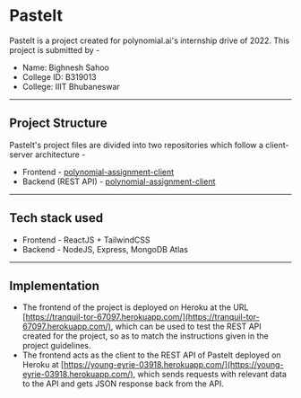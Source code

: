 
# PasteIt

PasteIt is a project created for polynomial.ai's internship drive of 2022. This project is submitted by -

- Name: Bighnesh Sahoo
- College ID: B319013
- College: IIIT Bhubaneswar

---
## Project Structure
PasteIt's project files are divided into two repositories which follow a client-server architecture -

- Frontend - [polynomial-assignment-client](https://github.com/bigsbunny/polynomial-assignment-client)
- Backend (REST API) - [polynomial-assignment-client](https://github.com/bigsbunny/polynomial-assignment-api)

---
## Tech stack used
- Frontend - ReactJS + TailwindCSS
- Backend - NodeJS, Express, MongoDB Atlas

---
## Implementation

- The frontend of the project is deployed on Heroku at the URL [https://tranquil-tor-67097.herokuapp.com/](https://tranquil-tor-67097.herokuapp.com/), which can be used to test the REST API created for the project, so as to match the instructions given in the project guidelines. 
- The frontend acts as the client to the REST API of PasteIt deployed on Heroku at [https://young-eyrie-03918.herokuapp.com/](https://young-eyrie-03918.herokuapp.com/), which sends requests with relevant data to the API and gets JSON response back from the API.

